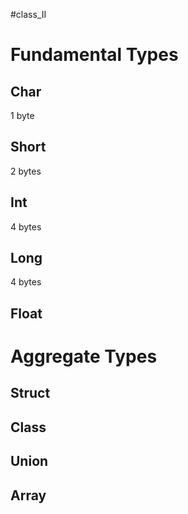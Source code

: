 #class_II 


# Fundamental Types
## Char

1 byte

## Short

2 bytes
## Int

4 bytes

## Long

4 bytes

## Float



# Aggregate Types

## Struct

## Class

## Union

## Array
